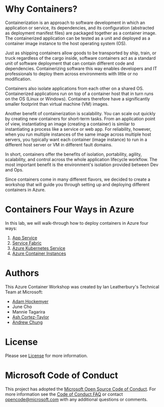 # Why Containers?

Containerization is an approach to software development in which an application or service, its dependencies, and its configuration (abstracted as deployment manifest files) are packaged together as a container image. 
The containerized application can be tested as a unit and deployed as a container image instance to the host operating system (OS).

Just as shipping containers allow goods to be transported by ship, train, or truck regardless of the cargo inside, software containers act as a standard unit of software deployment that can contain different code and dependencies. Containerizing software this way enables developers and IT professionals to deploy them across environments with little or no modification.

Containers also isolate applications from each other on a shared OS. Containerized applications run on top of a container host that in turn runs on the OS (Linux or Windows). Containers therefore have a significantly smaller footprint than virtual machine (VM) images.

Another benefit of containerization is scalability. You can scale out quickly by creating new containers for short-term tasks. From an application point of view, instantiating an image (creating a container) is similar to instantiating a process like a service or web app. For reliability, however, when you run multiple instances of the same image across multiple host servers, you typically want each container (image instance) to run in a different host server or VM in different fault domains.

In short, containers offer the benefits of isolation, portability, agility, scalability, and control across the whole application lifecycle workflow. The most important benefit is the environment's isolation provided between Dev and Ops.

Since containers come in many different flavors, we decided to create a workshop that will guide you through setting up and deploying different containers in Azure. 

# Containers Four Ways in Azure
In this lab, we will walk-through how to deploy containers in Azure four ways:
1. [App Service](https://azure.microsoft.com/en-us/services/app-service/) 
2. [Service Fabric](https://azure.microsoft.com/en-us/services/service-fabric/)
3. [Azure Kubernetes Service](https://azure.microsoft.com/en-us/free/kubernetes-service/search/?&OCID=AID719825_SEM_LPmbT3sq&lnkd=Google_Azure_Brand&gclid=Cj0KCQjw_7HdBRDPARIsAN_ltcJApFDF6gPnEVs6pjFjKlaAnfwU-qeWywytCzkIbYRe9qUo0p5WiZYaAtJ9EALw_wcB&dclid=CJOeraOT3N0CFVg9TwodhDUJQA)
4. [Azure Container Instances](https://azure.microsoft.com/en-us/services/container-instances/)

# Authors
This Azure Container Workshop was created by Ian Leatherbury's Technical Team at Microsoft:
* [Adam Hockemyer](https://github.com/adamhockemeyer)
* June Cho
* Mannie Tagarira
* [Ash Cortez-Taylor](https://github.com/ascortez)
* [Andrew Chung](https://github.com/andrewchungxam)

# License 
Please see [License](https://github.com/jCho23/ContainersFourWays/blob/master/_Resources/LICENSE) for more information. 

# Microsoft Code of Conduct
This project has adopted the [Microsoft Open Source Code of Conduct](https://opensource.microsoft.com/codeofconduct/). For more information see the [Code of Conduct FAQ](https://opensource.microsoft.com/codeofconduct/faq) or contact opencode@microsoft.com with any additional questions or comments.
